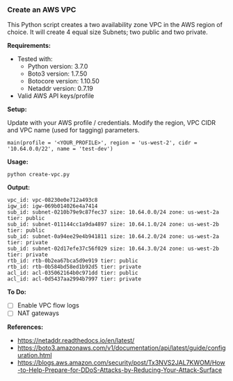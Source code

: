 ### Create an AWS VPC

This Python script creates a two availability zone VPC in the AWS region of choice. It will create 4 equal
size Subnets; two public and two private.

**Requirements:**

* Tested with:
   * Python version: 3.7.0
   * Boto3 version: 1.7.50
   * Botocore version: 1.10.50
   * Netaddr version: 0.7.19
* Valid AWS API keys/profile

**Setup:**

Update with your AWS profile / credentials.  Modify the region, VPC CIDR and VPC name (used for tagging)
parameters.

```
main(profile = '<YOUR_PROFILE>', region = 'us-west-2', cidr = '10.64.0.0/22', name = 'test-dev')
```

**Usage:**

```
python create-vpc.py
```

**Output:**

```
vpc_id: vpc-08230e0e712a493c8
igw_id: igw-069b014026e4a7414
sub_id: subnet-0210b79e9c87fec37 size: 10.64.0.0/24 zone: us-west-2a tier: public
sub_id: subnet-011144cc1a9da4897 size: 10.64.1.0/24 zone: us-west-2b tier: public
sub_id: subnet-0a94ee29e4b941811 size: 10.64.2.0/24 zone: us-west-2a tier: private
sub_id: subnet-02d17efe37c56f029 size: 10.64.3.0/24 zone: us-west-2b tier: private
rtb_id: rtb-0b2ea67bca5d9e919 tier: public
rtb_id: rtb-0b584bd58ed1b92d5 tier: private
acl_id: acl-035062164b0c971dd tier: public
acl_id: acl-0d5437aa2994b7997 tier: private
```

**To Do:**

- [ ] Enable VPC flow logs
- [ ] NAT gateways

**References:**

* https://netaddr.readthedocs.io/en/latest/
* https://boto3.amazonaws.com/v1/documentation/api/latest/guide/configuration.html
* https://blogs.aws.amazon.com/security/post/Tx3NVS2JAL7KWOM/How-to-Help-Prepare-for-DDoS-Attacks-by-Reducing-Your-Attack-Surface

